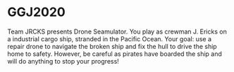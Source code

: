 # GGJ2020

Team JRCKS presents Drone Seamulator. You play as crewman J. Ericks on a industrial cargo ship, stranded in the Pacific Ocean. Your goal: use a repair drone to navigate the broken ship and fix the hull to drive the ship home to safety. However, be careful as pirates have boarded the ship and will do anything to stop your progress!
